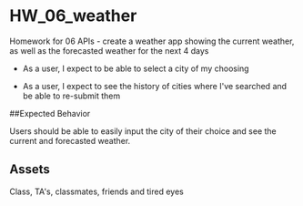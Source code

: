 # HW_06_weather

Homework for 06 APIs - create a weather app showing the current weather, as well as the forecasted weather for the next 4 days

* As a user, I expect to be able to select a city of my choosing

* As a user, I expect to see the history of cities where I've searched and be able to re-submit them

##Expected Behavior

Users should be able to easily input the city of their choice and see the current and forecasted weather.

## Assets

Class, TA's, classmates, friends and tired eyes